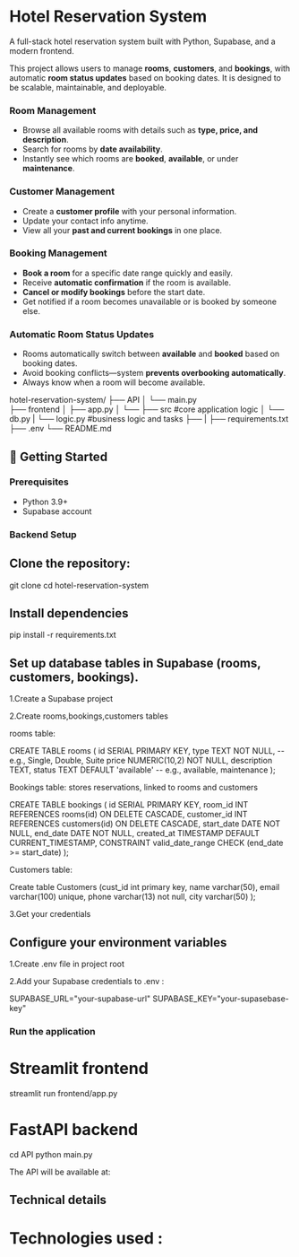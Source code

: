 # Hotel Reservation System

A full-stack hotel reservation system built with Python, Supabase, and a modern frontend.  

This project allows users to manage **rooms**, **customers**, and **bookings**, with automatic **room status updates** based on booking dates. It is designed to be scalable, maintainable, and deployable.

### **Room Management**
- Browse all available rooms with details such as **type, price, and description**.  
- Search for rooms by **date availability**.  
- Instantly see which rooms are **booked**, **available**, or under **maintenance**.

### **Customer Management**
- Create a **customer profile** with your personal information.  
- Update your contact info anytime.  
- View all your **past and current bookings** in one place.

### **Booking Management**
- **Book a room** for a specific date range quickly and easily.  
- Receive **automatic confirmation** if the room is available.  
- **Cancel or modify bookings** before the start date.  
- Get notified if a room becomes unavailable or is booked by someone else.

### **Automatic Room Status Updates**
- Rooms automatically switch between **available** and **booked** based on booking dates.  
- Avoid booking conflicts—system **prevents overbooking automatically**.  
- Always know when a room will become available.


hotel-reservation-system/
├── API
│ └── main.py                                                                                                     
├── frontend
│ ├── app.py
│ └── 
├── src          #core application logic
│ └── db.py
| └── logic.py   #business logic and tasks
├── 
|
├── requirements.txt
├── .env
└── README.md


## 🚀 Getting Started

### Prerequisites
- Python 3.9+
- Supabase account 

### Backend Setup
## Clone the repository:

git clone <repository-url>
cd hotel-reservation-system

## Install dependencies

pip install -r requirements.txt

## Set up database tables in Supabase (rooms, customers, bookings).

1.Create a Supabase project

2.Create rooms,bookings,customers tables


rooms table:

CREATE TABLE rooms (
    id SERIAL PRIMARY KEY,
    type TEXT NOT NULL,         -- e.g., Single, Double, Suite
    price NUMERIC(10,2) NOT NULL,
    description TEXT,
    status TEXT DEFAULT 'available'  -- e.g., available, maintenance
);

Bookings table: stores reservations, linked to rooms and customers

CREATE TABLE bookings (
    id SERIAL PRIMARY KEY,
    room_id INT REFERENCES rooms(id) ON DELETE CASCADE,
    customer_id INT REFERENCES customers(id) ON DELETE CASCADE,
    start_date DATE NOT NULL,
    end_date DATE NOT NULL,
    created_at TIMESTAMP DEFAULT CURRENT_TIMESTAMP,
    CONSTRAINT valid_date_range CHECK (end_date >= start_date)
);

Customers table:

Create table Customers (cust_id int primary key,
  name varchar(50),
  email varchar(100) unique,
  phone varchar(13) not null,
  city varchar(50)
  );


3.Get your credentials

## Configure your environment variables

1.Create .env file in project root

2.Add your Supabase credentials to .env :

SUPABASE_URL="your-supabase-url"
SUPABASE_KEY="your-supasebase-key"


### Run the application

# Streamlit frontend
streamlit run frontend/app.py

# FastAPI backend

cd API
python main.py

The API will be available at:

## Technical details

# Technologies used :


